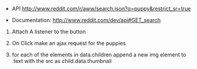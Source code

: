 * API http://www.reddit.com/r/aww/search.json?q=puppy&restrict_sr=true

* Documentation: http://www.reddit.com/dev/api#GET_search


1) Attach A listener to the button


2) On Click make an ajax request for the puppies

3) for each of the elements in data.children append a new img element to .text with the src as child.data.thumbnail
